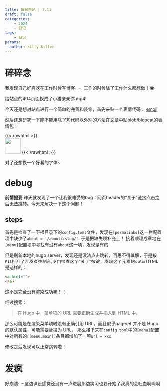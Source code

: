 ```yaml
---
title: 每日杂记 | 7.11
draft: false
categories: 
    - 2024
    - 日记
tags:
    - 日记
params:
  author: kitty killer
---
```


# 碎碎念

我发现自己好喜欢在工作时候写博客······ 工作的时候除了工作什么都想做！:sob:

给站点的404页面换成了小猫亲亲你.mp4!

今天还是想对站点进行一个简单的完善和装修，首先来贴一个表情代码：
[emoji](https://gohugo.io/quick-reference/emojis/)

然后还想研究一下能不能用除了短代码以外别的方法在文章中贴blob/blobcat的表情包！

{{< rawhtml >}}    
    <!-- html codes here--> 
    <img src="https://cdn.discordapp.com/emojis/1253796632672079983.png?size=64" width="50"> 
{{< /rawhtml >}}

对了还想换一个好看的字体~


# debug

**前情提要**
昨天就发现了一个让我很难受的bug：网页header的“关于”链接点击之后无法跳转。今天来解决一下这个问题！

## steps

首先是检查了一下根目录下的`config.toml`文件，发现在`[permalinks]`这一栏配置项中缺少了`about = '/about/:slug/'`.
于是把缺失项补充上！
接着顺理成章地在`[menu]`配置项中寻找有没有`about`这一项，发现是有的

但是刷新本地的hugo server，发现还是没法点击跳转，百思不得其解，于是按`F12`打开了开发者控制台,专门检查这个“关于”按键，发现这个元素的outerHTML是这样的：
```html
<a href="">
</a>
```

这不是完全没有渲染成功嘛！！

经过搜索：

> 在 Hugo 中，菜单项的 URL 需要正确生成并插入到 HTML 中。

那么可能是在渲染菜单项时没有正确引用 URL。而且似乎pageref 并不是 Hugo 的默认属性，可能需要替换为 URL。
那么接下来在`config.toml`中的`[menu]`配置中对所有的`[[menu.main]]`条目都增加了一项`url = xxx`

修改之后发现可以正常跳转啦！


# 发疯

好崩溃·····这边课设感觉还没有一点进展那边实习也要开始了我真的会吐血啊啊啊

